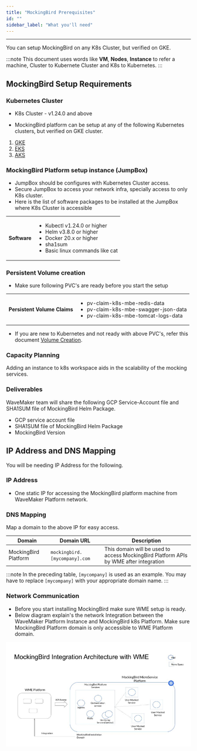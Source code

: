 ```yaml
---
title: "MockingBird Prerequisites"
id: ""
sidebar_label: "What you'll need"
---
```

---

You can setup MockingBird on any K8s Cluster, but verified on GKE.

:::note
This document uses words like **VM**, **Nodes**, **Instance** to refer a machine, Cluster to Kubernete Cluster and K8s to Kubernetes.
:::

## MockingBird Setup Requirements

### Kubernetes Cluster
- K8s Cluster - v1.24.0 and above

- MockingBird platform can be setup at any of the following Kubernetes clusters, but verified on GKE cluster.

1. [GKE](https://cloud.google.com/learn/what-is-kubernetes)
2. [EKS](https://aws.amazon.com/eks/)
3. [AKS](https://learn.microsoft.com/en-us/azure/aks/)


### MockingBird Platform setup instance (JumpBox)

- JumpBox should be configures with Kubernetes Cluster access.
- Secure JumpBox to access your network infra, specially access to only K8s cluster.
- Here is the list of software packages to be installed at the JumpBox where K8s Cluster is accessible

<table>
<tbody>
	<tr><td>
	<strong>Software</strong>
	</td><td>
	<ul>
	<li>Kubectl v1.24.0 or higher</li>
	<li>Helm v3.8.0 or higher</li>
	<li>Docker 20.x or higher</li>
	<li>sha1sum</li>
	<li>Basic linux commands like cat</li>
	</ul>
	</li>
	</td></tr>
</tbody>
</table>

### Persistent Volume creation

- Make sure following PVC's are ready before you start the setup

<table>
<tbody>
	<tr><td>
	<strong>Persistent Volume Claims</strong>
	</td><td>
	<ul>
	<li>pv-claim-k8s-mbe-redis-data</li>
	<li>pv-claim-k8s-mbe-swagger-json-data</li>
	<li>pv-claim-k8s-mbe-tomcat-logs-data</li>
	</ul>
	</li>
	</td></tr>
</tbody>
</table>

- If you are new to Kubernetes and not ready with above PVC's, refer this document [Volume Creation](/learn/on-premise/extensions/mb-persistentvolumes.md).

### Capacity Planning

Adding an instance to k8s workspace aids in the scalability of the mocking services.

### Deliverables 

WaveMaker team will share the following GCP Service-Account file and SHA1SUM file of MockingBird Helm Package.

- GCP service account file
- SHA1SUM file of MockingBird Helm Package
- MockingBird Version 

## IP Address and DNS Mapping

You will be needing IP Address for the following.

### IP Address

- One static IP for accessing the MockingBird platform machine from WaveMaker Platform network.

### DNS Mapping

Map a domain to the above IP for easy access.

| **Domain**              | **Domain URL**                | **Description**                                                                           |
| ---                     | ---                           | ---                                                                                       |
| MockingBird Platform    | `mockingbird.[mycompany].com`   | This domain will be used to access MockingBird Platform APIs by WME after integration   |

:::note
In the preceding table, `[mycompany]` is used as an example. You may have to replace `[mycompany]` with your appropriate domain name.
:::

### Network Communication

- Before you start installing MockingBird make sure WME setup is ready.
- Below diagram explain's the network Integration between the WaveMaker Platform Instance and MockingBird k8s Platform. Make sure MockingBird Platform domain is only accessible to WME Platform domain.

[![network-communication-between-instances](/learn/assets/wme-setup/network-communication-between-mbe-wme.jpg)](/learn/assets/wme-setup/network-communication-between-mbe-wme.jpg)
